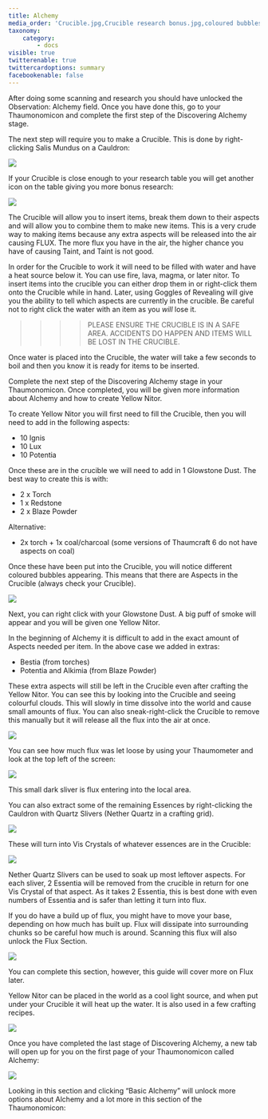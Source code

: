 ```yaml
---
title: Alchemy
media_order: 'Crucible.jpg,Crucible research bonus.jpg,coloured bubbles.jpg,flux cloud.jpg,flux level.jpg,quartz sliver.jpg,sliver outcome.jpg,flux section.jpg,nitor.jpg,alchemy progress.jpg'
taxonomy:
    category:
        - docs
visible: true
twitterenable: true
twittercardoptions: summary
facebookenable: false
---
```


After doing some scanning and research you should have unlocked the Observation: Alchemy field. Once you have done this, go to your Thaumonomicon and complete the first step of the Discovering Alchemy stage.

The next step will require you to make a Crucible. This is done by right-clicking Salis Mundus on a Cauldron:

![](Crucible.jpg)

If your Crucible is close enough to your research table you will get another icon on the table giving you more bonus research:

![](Crucible%20research%20bonus.jpg)

The Crucible will allow you to insert items, break them down to their aspects and will allow you to combine them to make new items. This is a very crude way to making items because any extra aspects will be released into the air causing FLUX. The more flux you have in the air, the higher chance you have of causing Taint, and Taint is not good.

In order for the Crucible to work it will need to be filled with water and have a heat source below it. You can use fire, lava, magma, or later nitor.  To insert items into the crucible you can either drop them in or right-click them onto the Crucible while in hand. Later, using Goggles of Revealing will give you the ability to tell which aspects are currently in the crucible. Be careful not to right click the water with an item as you _will_ lose it.

>>>>PLEASE ENSURE THE CRUCIBLE IS IN A SAFE AREA. ACCIDENTS DO HAPPEN AND ITEMS WILL BE LOST IN THE CRUCIBLE.
>>>>

Once water is placed into the Crucible, the water will take a few seconds to boil and then you know it is ready for items to be inserted.

Complete the next step of the Discovering Alchemy stage in your Thaumonomicon. Once completed, you will be given more information about Alchemy and how to create Yellow Nitor.

To create Yellow Nitor you will first need to fill the Crucible, then you will need to add in the following aspects:
* 10 Ignis
* 10 Lux
* 10 Potentia

Once these are in the crucible we will need to add in 1 Glowstone Dust. The best way to create this is with:
* 2 x Torch
* 1 x Redstone
* 2 x Blaze Powder

Alternative:
* 2x torch + 1x coal/charcoal (some versions of Thaumcraft 6 do not have aspects on coal)


Once these have been put into the Crucible, you will notice different coloured bubbles appearing. This means that there are Aspects in the Crucible (always check your Crucible).

![](coloured%20bubbles.jpg)

Next, you can right click with your Glowstone Dust. A big puff of smoke will appear and you will be given one Yellow Nitor.

In the beginning of Alchemy it is difficult to add in the exact amount of Aspects needed per item. In the above case we added in extras:

* Bestia (from torches) 
* Potentia and Alkimia (from Blaze Powder)

These extra aspects will still be left in the Crucible even after crafting the Yellow Nitor. You can see this by looking into the Crucible and seeing colourful clouds. This will slowly in time dissolve into the world and cause small amounts of flux. You can also sneak-right-click the Crucible to remove this manually but it will release all the flux into the air at once.

![](flux%20cloud.jpg)

You can see how much flux was let loose by using your Thaumometer and look at the top left of the screen:

![](flux%20level.jpg)

This small dark sliver is flux entering into the local area.

You can also extract some of the remaining Essences by right-clicking the Cauldron with Quartz Slivers (Nether Quartz in a crafting grid).

![](quartz%20sliver.jpg)

These will turn into Vis Crystals of whatever essences are in the Crucible:

![](sliver%20outcome.jpg)

Nether Quartz Slivers can be used to soak up most leftover aspects. For each sliver, 2 Essentia will be removed from the crucible in return for one Vis Crystal of that aspect. As it takes 2 Essentia, this is best done with even numbers of Essentia and is safer than letting it turn into flux. 

If you do have a build up of flux, you might have to move your base, depending on how much has built up. Flux will dissipate into surrounding chunks so be careful how much is around. Scanning this flux will also unlock the Flux Section.

![](flux%20section.jpg)

You can complete this section, however, this guide will cover more on Flux later.

Yellow Nitor can be placed in the world as a cool light source, and when put under your Crucible it will heat up the water. It is also used in a few crafting recipes.

![](nitor.jpg)

Once you have completed the last stage of Discovering Alchemy, a new tab will open up for you on the first page of your Thaumonomicon called Alchemy:

![](alchemy%20progress.jpg)

Looking in this section and clicking “Basic Alchemy” will unlock more options about Alchemy and a lot more in this section of the Thaumonomicon:

